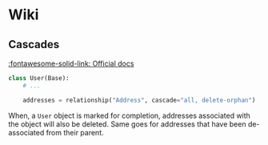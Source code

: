Wiki
===

Cascades
---

[:fontawesome-solid-link: Official docs](https://docs.sqlalchemy.org/en/13/orm/cascades.html)

```python
class User(Base):
    # ...

    addresses = relationship("Address", cascade="all, delete-orphan")
```

When, a `User` object is marked for completion, addresses associated with the
object will also be deleted. Same goes for addresses that have been
de-associated from their parent.



